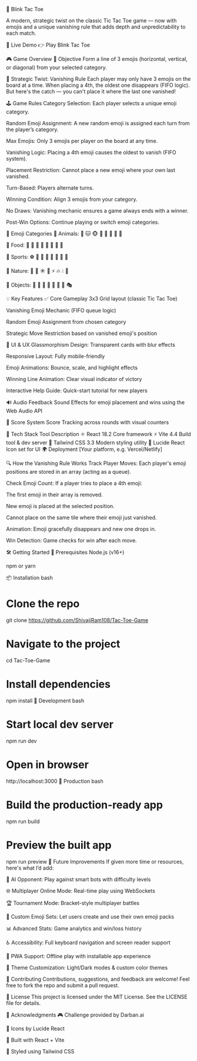 🎯 Blink Tac Toe

A modern, strategic twist on the classic Tic Tac Toe game — now with emojis and a unique vanishing rule that adds depth and unpredictability to each match.

🚀 Live Demo
👉 Play Blink Tac Toe 

🎮 Game Overview
🎯 Objective
Form a line of 3 emojis (horizontal, vertical, or diagonal) from your selected category.

🧠 Strategic Twist: Vanishing Rule
Each player may only have 3 emojis on the board at a time. When placing a 4th, the oldest one disappears (FIFO logic). But here's the catch — you can't place it where the last one vanished!

🕹️ Game Rules
Category Selection: Each player selects a unique emoji category.

Random Emoji Assignment: A new random emoji is assigned each turn from the player’s category.

Max Emojis: Only 3 emojis per player on the board at any time.

Vanishing Logic: Placing a 4th emoji causes the oldest to vanish (FIFO system).

Placement Restriction: Cannot place a new emoji where your own last vanished.

Turn-Based: Players alternate turns.

Winning Condition: Align 3 emojis from your category.

No Draws: Vanishing mechanic ensures a game always ends with a winner.

Post-Win Options: Continue playing or switch emoji categories.

🌈 Emoji Categories
🐾 Animals: 🐶 🐱 🐵 🐰 🐸 🐯 🐨 🐼

🍔 Food: 🍕 🍟 🍔 🍩 🍎 🍌 🍓 🥑

🏅 Sports: ⚽ 🏀 🏈 🎾 🏐 🏓 🎯 🎱

🌿 Nature: 🌟 🌙 ☀️ 🌈 ⚡ 🔥 💧 🌸

🎉 Objects: 🎵 🎨 🎲 🎪 🎯 🎊 🎈 🎭

💡 Key Features
✅ Core Gameplay
3x3 Grid layout (classic Tic Tac Toe)

Vanishing Emoji Mechanic (FIFO queue logic)

Random Emoji Assignment from chosen category

Strategic Move Restriction based on vanished emoji's position

🎨 UI & UX
Glassmorphism Design: Transparent cards with blur effects

Responsive Layout: Fully mobile-friendly

Emoji Animations: Bounce, scale, and highlight effects

Winning Line Animation: Clear visual indicator of victory

Interactive Help Guide: Quick-start tutorial for new players

🔊 Audio Feedback
Sound Effects for emoji placement and wins using the Web Audio API

🧮 Score System
Score Tracking across rounds with visual counters

🔧 Tech Stack
Tool	Description
⚛️ React 18.2	Core framework
⚡ Vite 4.4	Build tool & dev server
🎨 Tailwind CSS 3.3	Modern styling utility
🎯 Lucide React	Icon set for UI
🌍 Deployment	[Your platform, e.g. Vercel/Netlify]

🔍 How the Vanishing Rule Works
Track Player Moves: Each player's emoji positions are stored in an array (acting as a queue).

Check Emoji Count: If a player tries to place a 4th emoji:

The first emoji in their array is removed.

New emoji is placed at the selected position.

Cannot place on the same tile where their emoji just vanished.

Animation: Emoji gracefully disappears and new one drops in.

Win Detection: Game checks for win after each move.

🛠️ Getting Started
🔧 Prerequisites
Node.js (v16+)

npm or yarn

📦 Installation
bash

# Clone the repo
git clone https://github.com/ShivajiRam108/Tac-Toe-Game

# Navigate to the project
cd Tac-Toe-Game

# Install dependencies
npm install
🧪 Development
bash

# Start local dev server
npm run dev

# Open in browser
http://localhost:3000
🚢 Production
bash

# Build the production-ready app
npm run build

# Preview the built app
npm run preview
🚧 Future Improvements
If given more time or resources, here's what I’d add:

🤖 AI Opponent: Play against smart bots with difficulty levels

🌐 Multiplayer Online Mode: Real-time play using WebSockets

🏆 Tournament Mode: Bracket-style multiplayer battles

🎨 Custom Emoji Sets: Let users create and use their own emoji packs

📊 Advanced Stats: Game analytics and win/loss history

♿ Accessibility: Full keyboard navigation and screen reader support

📱 PWA Support: Offline play with installable app experience

🎨 Theme Customization: Light/Dark modes & custom color themes

🤝 Contributing
Contributions, suggestions, and feedback are welcome!
Feel free to fork the repo and submit a pull request.

📄 License
This project is licensed under the MIT License.
See the LICENSE file for details.

🙏 Acknowledgments
🎮 Challenge provided by Darban.ai

🎨 Icons by Lucide React

🔧 Built with React + Vite

💅 Styled using Tailwind CSS